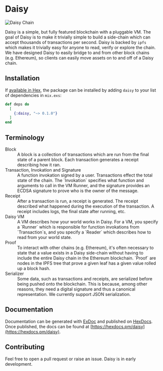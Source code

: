 # Daisy

![Daisy Chain](https://upload.wikimedia.org/wikipedia/commons/thumb/2/29/Daisy_chain.JPG/1200px-Daisy_chain.JPG)

Daisy is a simple, but fully featured blockchain with a pluggable VM. The goal of Daisy is to make it trivially simple to build a side-chain which can accept thousands of transactions per second. Daisy is backed by `ipfs` which makes it trivially easy for anyone to read, verify or explore the chain. We have designed Daisy to easily bridge to and from other block chains (e.g. Ethereum), so clients can easily move assets on to and off of a Daisy chain.

## Installation

If [available in Hex](https://hex.pm/docs/publish), the package can be installed
by adding `daisy` to your list of dependencies in `mix.exs`:

```elixir
def deps do
  [
    {:daisy, "~> 0.1.0"}
  ]
end
```

## Terminology

<dl>
  <dt>Block</dt>
  <dd>A block is a collection of transactions which are run from the final state of a parent block. Each transaction generates a receipt describing how it ran.</dd>

  <dt>Transaction, Invokation and Signature</dt>
  <dd>A function invokation signed by a user. Transactions effect the total state of the chain. The `Invokation` specifies what function and arguments to call in the VM Runner, and the signature provides an ECDSA signature to prove who is the owner of the message.</dd>

  <dt>Receipt</dt>
  <dd>After a transaction is run, a receipt is generated. The receipt described what happened during the execution of the transaction. A receipt includes logs, the final state after running, etc.</dd>

  <dt>Daisy VM</dt>
  <dd>A VM describes how your world works in Daisy. For a VM, you specify a `Runner` which is responsible for function invokations from `Transaction`s, and you specify a `Reader` which describes how to read from your world state.</dd>

  <dt>Proof</dt>
  <dd>To interact with other chains (e.g. Ethereum), it's often necessary to state
  that a value exists in a Daisy side-chain without having to include the entire Daisy chain in the Ethereum blockchain. `Proof` are nodes in the IPFS tree that prove a given leaf has a given value rolled up a block hash.</dd>

  <dt>Serializer</dt>
  <dd>Some data, such as transactions and receipts, are serialized before being pushed onto the blockchain. This is because, among other reasons, they need a digital signature and thus a canonical representation. We currently support JSON serialization.</dd>
</dl>

## Documentation

Documentation can be generated with [ExDoc](https://github.com/elixir-lang/ex_doc)
and published on [HexDocs](https://hexdocs.pm). Once published, the docs can
be found at [https://hexdocs.pm/daisy](https://hexdocs.pm/daisy).

## Contributing

Feel free to open a pull request or raise an issue. Daisy is in early development.